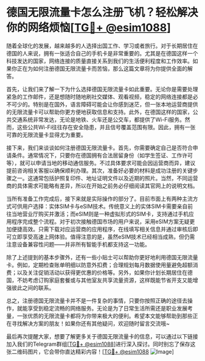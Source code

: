 # 德国无限流量卡怎么注册飞机？轻松解决你的网络烦恼[[TG💪+ @esim1088](https://t.me/s/esim1088)]

随着全球化的发展，越来越多的人选择出国工作、学习或者旅行。对于长期居住在德国的人来说，拥有一张适合自己的手机卡是非常重要的。尤其是在德国这样一个科技发达的国家，网络连接的质量直接关系到我们的生活便利程度和工作效率。如果你正在为如何注册德国无限流量卡而苦恼，那么这篇文章将为你提供全面的解答。

首先，让我们来了解一下为什么选择德国无限流量卡如此重要。无论你是需要处理紧急的工作邮件，还是想随时随地刷社交媒体、观看视频，稳定的网络连接都是必不可少的。特别是在国外，语言障碍可能会让你感到迷茫，但一张本地运营商提供的无限流量卡可以帮助你更方便地获取信息和支持。此外，在德国这样的国家，公共交通系统非常发达，无论是地铁、火车还是公交车，都提供了Wi-Fi服务。然而，这些公共Wi-Fi往往存在安全隐患，并且信号覆盖范围有限。因此，拥有一张可靠的无限流量卡显得尤为重要。

接下来，我们来谈谈如何注册德国无限流量卡。首先，你需要确定自己是否符合申请条件。通常情况下，只要你在德国拥有合法居留身份（如学生签证、工作许可等），就可以申请当地的移动通信服务。不过具体要求可能会因运营商而异，建议提前咨询相关客服以确保顺利办理。其次，准备好必要的材料是成功注册的关键步骤之一。这通常包括护照复印件、地址证明文件以及近期的照片。当然，不同运营商的具体需求可能略有差异，所以在开始之前务必仔细阅读其官网上的说明文档。

当所有准备工作完成后，接下来就是实际操作的部分了。目前市面上有两种主流方式可供用户选择：实体SIM卡与eSIM技术。传统意义上的实体SIM卡需要亲自前往当地营业厅购买并激活；而eSIM则是一种虚拟形式的SIM卡，支持通过手机应用程序完成整个流程。对于初次接触德国市场的用户来说，采用eSIM方案无疑更加便捷高效。只需下载对应运营商的应用程序，在线填写相关信息并通过审核后即可立即享受高速上网体验。值得注意的是，虽然eSIM技术已经相当成熟，但仍需注意设备兼容性问题——并非所有智能手机都支持这一功能。

除了上述提到的基本步骤外，还有一些小贴士可以帮助你更好地利用德国无限流量卡。例如，定期检查账单明细以防意外扣费；合理规划每月数据使用量避免超额消费；以及关注促销活动以获得更优惠的价格等。另外，如果你计划长期居住在德国，不妨考虑订购家庭套餐或与其他室友共享流量资源，这样既能节省开支又能增强彼此之间的联系。

总之，注册德国无限流量卡并不是一件复杂的事情，只要你按照正确的途径去操作，就能享受到稳定流畅的网络服务。无论是为了日常生活所需还是职业发展考量，一张优质的无限流量卡都将为你带来极大的便利。希望本文能够帮助到那些正在寻找解决方案的朋友！如果你还有其他疑问，欢迎随时留言交流哦~

最后再次提醒大家，想要了解更多关于德国无限流量卡的信息，可以通过以下链接加入我们的Telegram群组[[TG💪+ @esim1088](https://t.me/s/esim1088)]进行深入探讨。同时别忘了保存这张二维码图片，它会带你直达精彩内容！[[TG💪+ @esim1088](https://t.me/s/esim1088) ![Image](https://i.postimg.cc/4NQfJmqS/Snipaste-2025-05-13-00-14-12.png)]